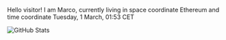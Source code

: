 Hello visitor! I am Marco, currently living in space coordinate Ethereum and time coordinate Tuesday, 1 March, 01:53 CET

![GitHub Stats](https://github-readme-stats.vercel.app/api?username=OxMarco)
